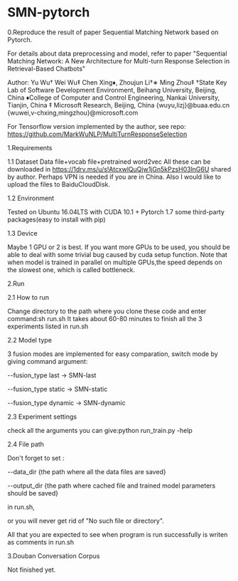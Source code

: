 # SMN-pytorch
0.Reproduce the result of paper Sequential Matching Network based on Pytorch. 

For details about data preprocessing and model, refer to paper 
"Sequential Matching Network: A New Architecture for Multi-turn
Response Selection in Retrieval-Based Chatbots"

Author:
Yu Wu† Wei Wu‡ Chen Xing♦, Zhoujun Li†∗ Ming Zhou‡ 
†State Key Lab of Software Development Environment, Beihang University, Beijing, China
♦College of Computer and Control Engineering, Nankai University, Tianjin, China
‡ Microsoft Research, Beijing, China
{wuyu,lizj}@buaa.edu.cn {wuwei,v-chxing,mingzhou}@microsoft.com

For Tensorflow version implemented by the author, see repo:
https://github.com/MarkWuNLP/MultiTurnResponseSelection 


1.Requirements 

1.1 Dataset
Data file+vocab file+pretrained word2vec
All these can be downloaded in https://1drv.ms/u/s!AtcxwlQuQjw1jGn5kPzsH03lnG6U shared by author.
Perhaps VPN is needed if you are in China. Also I would like to upload the files to BaiduCloudDisk.

1.2 Environment

Tested on Ubuntu 16.04LTS with CUDA 10.1 + Pytorch 1.7
some third-party packages(easy to install with pip)

1.3 Device

Maybe 1 GPU or 2 is best. If you want more GPUs to be used, you should be able to deal with some trivial bug caused by cuda setup function.
Note that when model is trained in parallel on multiple GPUs,the speed depends on the slowest one, which is called bottleneck. 

2.Run

2.1 How to run

Change directory to the path where you clone these code and enter command:sh run.sh
It takes about 60-80 minutes to finish all the 3 experiments listed in run.sh

2.2 Model type

3 fusion modes are implemented for easy comparation, switch mode by giving command argument:

--fusion_type last -> SMN-last

--fusion_type static -> SMN-static

--fusion_type dynamic -> SMN-dynamic


2.3 Experiment settings

check all the arguments you can give:python run_train.py -help


2.4 File path

Don't forget to set :

--data_dir {the path where all the data files are saved}
 
--output_dir {the path where cached file and trained model parameters should be saved}
 
 in run.sh,
 
 or you will never get rid of "No such file or directory".
  
All that you are expected to see when program is run successfully is writen as comments in run.sh

3.Douban Conversation Corpus

Not finished yet.
